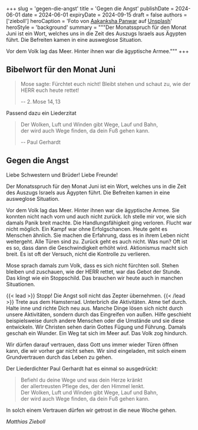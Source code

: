+++
slug = 'gegen-die-angst'
title = 'Gegen die Angst'
publishDate = 2024-06-01 
date = 2024-06-01
expiryDate = 2024-09-15
draft = false
authors = ['zieboll']
heroCaption = 'Foto von [Aakanksha Panwar](https://unsplash.com/de/@aakanksha_panwar?utm_content=creditCopyText) auf [Unsplash](https://unsplash.com/de/fotos/vogelschwarm-der-tagsuber-unter-blauem-himmel-fliegt-SOOTeA8nL4o?utm_content=creditCopyText)'
heroStyle = 'background'
summary = """Der Monatsspruch für den Monat Juni ist ein Wort, 
welches uns in die Zeit des Auszugs Israels aus Ägypten führt. 
Die Befreiten kamen in eine ausweglose Situation. 

Vor dem Volk lag das Meer. Hinter ihnen war die ägyptische Armee."""
+++

## Bibelwort für den Monat Juni

> Mose sagte: Fürchtet euch nicht! Bleibt stehen und schaut zu, 
> wie der HERR euch heute rettet! 
> 
> -- 2.&#8239;Mose 14,&#8239;13

Passend dazu ein Liederzitat

> Der Wolken, Luft und Winden gibt Wege, Lauf und Bahn,   
> der wird auch Wege finden, da dein Fuß gehen kann.
>
> -- Paul Gerhardt

## Gegen die Angst

Liebe Schwestern und Brüder! Liebe Freunde!

Der Monatsspruch für den Monat Juni ist ein Wort, 
welches uns in die Zeit des Auszugs Israels aus Ägypten führt. 
Die Befreiten kamen in eine ausweglose Situation.

Vor dem Volk lag das Meer. 
Hinter ihnen war die ägyptische Armee. 
Sie konnten nicht nach vorn und auch nicht zurück. 
Ich stelle mir vor, wie sich damals Panik breit machte. 
Die Handlungsfähigkeit ging verloren. 
Flucht war nicht möglich. 
Ein Kampf war ohne Erfolgschancen. 
Heute geht es Menschen ähnlich. 
Sie machen die Erfahrung, dass es in ihrem Leben nicht weitergeht. 
Alle Türen sind zu. Zurück geht es auch nicht. 
Was nun? 
Oft ist es so, dass dann die Geschwindigkeit erhöht wird. 
Aktionismus macht sich breit. 
Es ist oft der Versuch, nicht die Kontrolle zu verlieren.

Mose sprach damals zum Volk, dass es sich nicht fürchten soll. 
Stehen bleiben und zuschauen, wie der HERR rettet, war das Gebot der Stunde. 
Das klingt wie ein Stoppschild.
Das brauchen wir heute auch in manchen Situationen. 

{{< lead >}}
Stopp! Die Angst soll nicht das Zepter übernehmen.
{{< /lead >}}
Trete aus dem Hamsterrad. 
Unterbrich die Aktivitäten. 
Atme tief durch. Halte inne und richte Dich neu aus. 
Manche Dinge lösen sich nicht durch unsere Aktivitäten, 
sondern durch das Eingreifen von außen. 
Hilfe geschieht beispielsweise durch andere Menschen oder die Umstände und sie diese entwickeln. 
Wir Christen sehen darin Gottes Fügung und Führung. 
Damals geschah ein Wunder. 
Ein Weg tat sich im Meer auf. 
Das Volk zog hindurch. 

Wir dürfen darauf vertrauen, dass Gott uns immer wieder Türen öffnen kann,
die wir vorher gar nicht sehen. 
Wir sind eingeladen, mit solch einem Grundvertrauen durch das Leben zu gehen. 

Der Liederdichter Paul Gerhardt hat es einmal so ausgedrückt: 
> Befiehl du deine Wege und was dein Herze kränkt   
> der allertreusten Pflege des, der den Himmel lenkt.  
> Der Wolken, Luft und Winden gibt Wege, Lauf und Bahn,  
> der wird auch Wege finden, da dein Fuß gehen kann. 

In solch einem Vertrauen dürfen wir getrost in die neue Woche gehen.

_Matthias Zieboll_